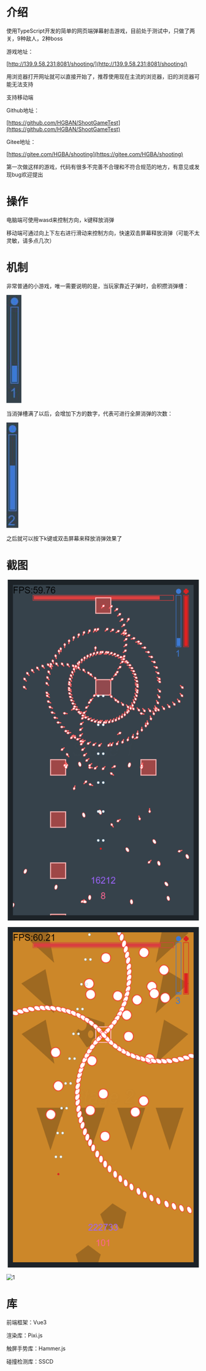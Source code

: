 # 介绍

使用TypeScript开发的简单的网页端弹幕射击游戏，目前处于测试中，只做了两关，9种敌人，2种boss

游戏地址：

[http://139.9.58.231:8081/shooting/](http://139.9.58.231:8081/shooting/)

用浏览器打开网址就可以直接开始了，推荐使用现在主流的浏览器，旧的浏览器可能无法支持

支持移动端



Github地址：

[https://github.com/HGBAN/ShootGameTest](https://github.com/HGBAN/ShootGameTest)

Gitee地址：

[https://gitee.com/HGBA/shooting](https://gitee.com/HGBA/shooting)



第一次做这样的游戏，代码有很多不完善不合理和不符合规范的地方，有意见或发现bug欢迎提出

# 操作

电脑端可使用wasd来控制方向，k键释放消弹

移动端可通过向上下左右进行滑动来控制方向，快速双击屏幕释放消弹（可能不太灵敏，请多点几次）

# 机制

非常普通的小游戏，唯一需要说明的是，当玩家靠近子弹时，会积攒消弹槽：

![1](.\screenshot\1.jpg)

当消弹槽满了以后，会增加下方的数字，代表可进行全屏消弹的次数：

![1](.\screenshot\2.jpg)

之后就可以按下k键或双击屏幕来释放消弹效果了

# 截图

![1](.\screenshot\1.gif)

![1](.\screenshot\2.gif)

![1](.\screenshot\3.gif)

# 库

前端框架：Vue3

渲染库：Pixi.js

触屏手势库：Hammer.js

碰撞检测库：SSCD